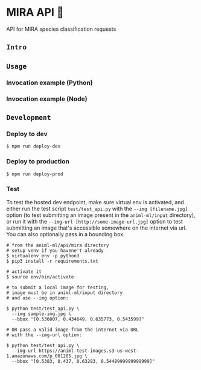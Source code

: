 # MIRA API :rat:
API for MIRA species classification requests

## `Intro`

## `Usage`

### Invocation example (Python)

### Invocation example (Node)

## `Development`

### Deploy to dev
```
$ npm run deploy-dev
```

### Deploy to production
```
$ npm run deploy-prod
```

### Test
To test the hosted dev endpoint, make sure virtual env is activated, and either 
run the test script ```test/test_api.py``` with the ```--img [filename.jpg]``` 
option (to test submitting an image present in the ```animl-ml/input``` 
directory), or run it with the ```--img-url [http://some-image-url.jpg]``` 
option to test submitting an image that's accessible somewhere on the internet 
via url. You can also optionally pass in a bounding box.

```
# from the animl-ml/api/mira directory
# setup venv if you havene't already
$ virtualenv env -p python3
$ pip3 install -r requirements.txt

# activate it
$ source env/bin/activate

# to submit a local image for testing,
# image must be in animl-ml/input directory
# and use --img option:

$ python test/test_api.py \
  --img sample-img.jpg \
  --bbox "[0.536007, 0.434649, 0.635773, 0.543599]"

# OR pass a valid image from the internet via URL
# with the --img-url option:

$ python test/test_api.py \
  --img-url https://animl-test-images.s3-us-west-1.amazonaws.com/p_001205.jpg \
  --bbox "[0.5383, 0.437, 0.63283, 0.5448999999999999]"

```


